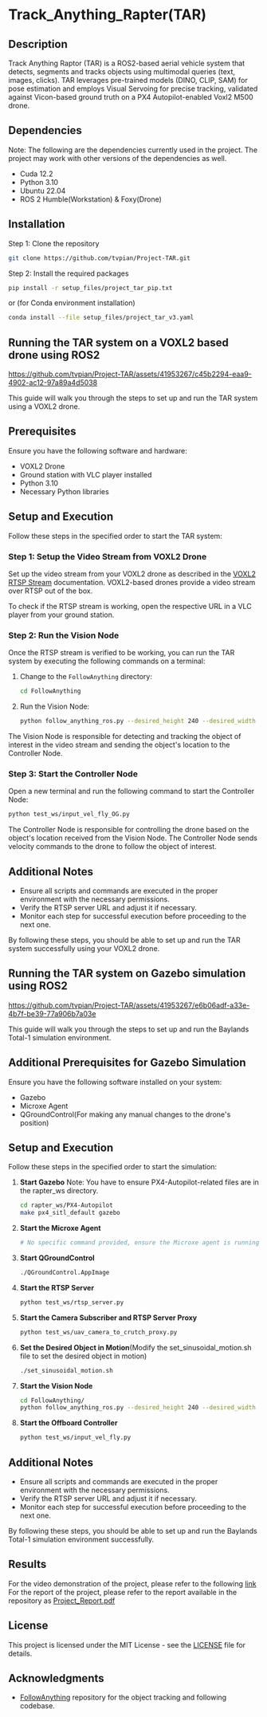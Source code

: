 # Track_Anything_Rapter(TAR)

## Description
Track Anything Raptor (TAR) is a ROS2-based aerial vehicle system that detects, segments and tracks objects using multimodal queries (text, images, clicks). TAR leverages pre-trained models (DINO, CLIP, SAM) for pose estimation and employs Visual Servoing for precise tracking, validated against Vicon-based ground truth on a PX4 Autopilot-enabled Voxl2 M500 drone.

## Dependencies
Note: The following are the dependencies currently used in the project. The project may work with other versions of the dependencies as well.
- Cuda 12.2
- Python 3.10
- Ubuntu 22.04
- ROS 2 Humble(Workstation) & Foxy(Drone)

## Installation
Step 1: Clone the repository
```bash
git clone https://github.com/tvpian/Project-TAR.git
``` 
Step 2: Install the required packages
```bash
pip install -r setup_files/project_tar_pip.txt
```
or (for Conda environment installation)
```bash
conda install --file setup_files/project_tar_v3.yaml
```
<!-- Step 2: Setup the FollowAnthing git repository as described in the [FollowAnything](https://github.com/alaamaalouf/FollowAnything) repository. -->

## Running the TAR system on a VOXL2 based drone using ROS2
https://github.com/tvpian/Project-TAR/assets/41953267/c45b2294-eaa9-4902-ac12-97a89a4d5038

This guide will walk you through the steps to set up and run the TAR system using a VOXL2 drone.

## Prerequisites

Ensure you have the following software and hardware:

- VOXL2 Drone
- Ground station with VLC player installed
- Python 3.10
- Necessary Python libraries

## Setup and Execution

Follow these steps in the specified order to start the TAR system:

### Step 1: Setup the Video Stream from VOXL2 Drone

Set up the video stream from your VOXL2 drone as described in the [VOXL2 RTSP Stream](https://docs.modalai.com/voxl-streamer/) documentation. VOXL2-based drones provide a video stream over RTSP out of the box.

To check if the RTSP stream is working, open the respective URL in a VLC player from your ground station.

### Step 2: Run the Vision Node

Once the RTSP stream is verified to be working, you can run the TAR system by executing the following commands on a terminal:

1. Change to the `FollowAnything` directory:
   ```bash
   cd FollowAnything
   ```

2. Run the Vision Node:
   ```bash
   python follow_anything_ros.py --desired_height 240 --desired_width 320 --path_to_video rtsp://192.168.8.1:8900/live --save_images_to outputs/ --detect box --redetect_by dino --tracker aot --queries_dir queries/apriltag_following/ --desired_feature 6 --plot_visualizations
   ```

The Vision Node is responsible for detecting and tracking the object of interest in the video stream and sending the object's location to the Controller Node.

### Step 3: Start the Controller Node

Open a new terminal and run the following command to start the Controller Node:
```bash
python test_ws/input_vel_fly_OG.py
```

The Controller Node is responsible for controlling the drone based on the object's location received from the Vision Node. The Controller Node sends velocity commands to the drone to follow the object of interest.

## Additional Notes

- Ensure all scripts and commands are executed in the proper environment with the necessary permissions.
- Verify the RTSP server URL and adjust it if necessary.
- Monitor each step for successful execution before proceeding to the next one.

By following these steps, you should be able to set up and run the TAR system successfully using your VOXL2 drone.

## Running the TAR system on Gazebo simulation using ROS2
https://github.com/tvpian/Project-TAR/assets/41953267/e6b06adf-a33e-4b7f-be39-77a906b7a03e

This guide will walk you through the steps to set up and run the Baylands Total-1 simulation environment.

## Additional Prerequisites for Gazebo Simulation

Ensure you have the following software installed on your system:

- Gazebo
- Microxe Agent
- QGroundControl(For making any manual changes to the drone's position)

## Setup and Execution

Follow these steps in the specified order to start the simulation:

1. **Start Gazebo**
    Note: You have to ensure PX4-Autopilot-related files are in the rapter_ws directory.
   ```bash
   cd rapter_ws/PX4-Autopilot
   make px4_sitl_default gazebo
   ```

2. **Start the Microxe Agent**
   ```bash
   # No specific command provided, ensure the Microxe agent is running
   ```

3. **Start QGroundControl**
   ```bash
   ./QGroundControl.AppImage
   ```

4. **Start the RTSP Server**
   ```bash
   python test_ws/rtsp_server.py
   ```

5. **Start the Camera Subscriber and RTSP Server Proxy**
   ```bash
   python test_ws/uav_camera_to_crutch_proxy.py
   ```

6. **Set the Desired Object in Motion**(Modify the set_sinusoidal_motion.sh file to set the desired object in motion)
   ```bash
   ./set_sinusoidal_motion.sh
   ```

7. **Start the Vision Node**
   ```bash
   cd FollowAnything/
   python follow_anything_ros.py --desired_height 240 --desired_width 320 --path_to_video rtsp://127.0.0.1:1234/video_stream --save_images_to outputs/ --detect box --redetect_by box --tracker aot --plot_visualizations
   ```

8. **Start the Offboard Controller**
   ```bash
   python test_ws/input_vel_fly.py
   ```

## Additional Notes

- Ensure all scripts and commands are executed in the proper environment with the necessary permissions.
- Verify the RTSP server URL and adjust it if necessary.
- Monitor each step for successful execution before proceeding to the next one.

By following these steps, you should be able to set up and run the Baylands Total-1 simulation environment successfully.

## Results
For the video demonstration of the project, please refer to the following [link](https://drive.google.com/drive/u/1/folders/1gO0R1qUqjNkcfFNRyeN-Uf0ZnvGIiMT8)
For the report of the project, please refer to the report available in the repository as [Project_Report.pdf](report.pdf)


## License
This project is licensed under the MIT License - see the [LICENSE](LICENSE) file for details.

## Acknowledgments
- [FollowAnything](https://github.com/alaamaalouf/FollowAnything) repository for the object tracking and following codebase.
